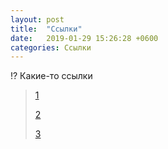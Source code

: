 ```yaml
---
layout: post
title:  "Ссылки"
date:   2019-01-29 15:26:28 +0600
categories: Ссылки
---
```


!? Какие-то ссылки
> [1](http://klen.github.io/github-blog.html)
>
> [2](https://pages.github.com/)
>
> [3](http://qaru.site/questions/308692/how-to-generate-a-website-from-github-wiki-pages)

